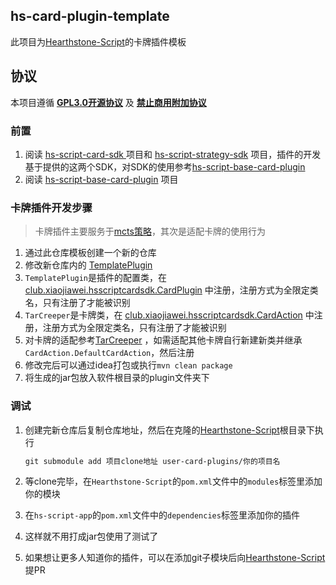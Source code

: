 ## hs-card-plugin-template

此项目为[Hearthstone-Script](https://github.com/xjw580/Hearthstone-Script)的卡牌插件模板




## 协议

本项目遵循 **[GPL3.0开源协议](LICENSE)** 及 **[禁止商用附加协议](LICENSE1)**



### 前置

1. 阅读 [hs-script-card-sdk ](https://github.com/xjw580/hs-script-card-sdk)项目和 [hs-script-strategy-sdk](https://github.com/xjw580/hs-script-strategy-sdk) 项目，插件的开发基于提供的这两个SDK，对SDK的使用参考[hs-script-base-card-plugin](https://github.com/xjw580/hs-script-base-card-plugin/tree/4d339b52aa48cf11e2b33e1c4da54e4dd96871f6/src/main/kotlin/club/xiaojiawei/hsscriptbasecard/bean)
2. 阅读 [hs-script-base-card-plugin](https://github.com/xjw580/hs-script-base-card-plugin) 项目



### 卡牌插件开发步骤

> 卡牌插件主要服务于[mcts策略](https://github.com/xjw580/hs-script-base-strategy-plugin/blob/287bd9727d971663dc281c85aa4feda8a0eff421/src/main/kotlin/club/xiaojiawei/hsscriptbasestrategy/strategy/HsMCTSDeckStrategy.kt)，其次是适配卡牌的使用行为

1. 通过此仓库模板创建一个新的仓库
2. 修改新仓库内的  [TemplatePlugin](src\main\kotlin\club\xiaojiawei\cardplugintemplate\TemplatePlugin.kt)
3. `TemplatePlugin`是插件的配置类，在 [club.xiaojiawei.hsscriptcardsdk.CardPlugin](src\main\resources\META-INF\services\club.xiaojiawei.hsscriptcardsdk.CardPlugin) 中注册，注册方式为全限定类名，只有注册了才能被识别
4. `TarCreeper`是卡牌类，在 [club.xiaojiawei.hsscriptcardsdk.CardAction](src\main\resources\META-INF\services\club.xiaojiawei.hsscriptcardsdk.CardAction)  中注册，注册方式为全限定类名，只有注册了才能被识别
5.  对卡牌的适配参考[TarCreeper](src\main\kotlin\club\xiaojiawei\cardplugintemplate\TarCreeper.kt) ，如需适配其他卡牌自行新建新类并继承`CardAction.DefaultCardAction`，然后注册
6. 修改完后可以通过idea打包或执行`mvn clean package`
7. 将生成的jar包放入软件根目录的plugin文件夹下



### 调试

1. 创建完新仓库后复制仓库地址，然后在克隆的[Hearthstone-Script](https://github.com/xjw580/Hearthstone-Script)根目录下执行

   ```tex
   git submodule add 项目clone地址 user-card-plugins/你的项目名
   ```

2. 等clone完毕，在`Hearthstone-Script`的`pom.xml`文件中的`modules`标签里添加你的模块

3. 在`hs-script-app`的`pom.xml`文件中的`dependencies`标签里添加你的插件

4. 这样就不用打成jar包使用了测试了

5. 如果想让更多人知道你的插件，可以在添加git子模块后向[Hearthstone-Script](https://github.com/xjw580/Hearthstone-Script)提PR
